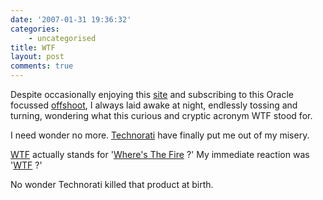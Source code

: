 ```yaml
---
date: '2007-01-31 19:36:32'
categories:
    - uncategorised
title: WTF
layout: post
comments: true
---
```

Despite occasionally enjoying this [site](http://thedailywtf.com/) and
subscribing to this Oracle focussed
[offshoot](http://oracle-wtf.blogspot.com/), I always laid awake at
night, endlessly tossing and turning, wondering what this curious and
cryptic acronym WTF stood for.

I need wonder no more. [Technorati](http://technorati.com/) have finally
put me out of my misery.

[WTF](http://en.wikipedia.org/wiki/WTF) actually stands for '[Where's
The
Fire](http://www.techcrunch.com/2007/01/31/technoratis-mysterious-disappearing-wtf-product/)
?' My immediate reaction was '[WTF](http://www.wtf.org/) ?'

No wonder Technorati killed that product at birth.

